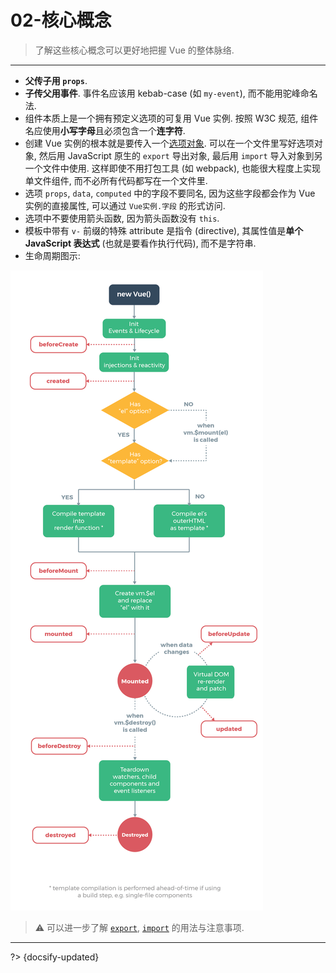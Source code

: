 # 02-核心概念

> 了解这些核心概念可以更好地把握 Vue 的整体脉络.

---

- **父传子用 `props`**.
- **子传父用事件**. 事件名应该用 kebab-case (如 `my-event`), 而不能用驼峰命名法.
- 组件本质上是一个拥有预定义选项的可复用 Vue 实例. 按照 W3C 规范, 组件名应使用**小写字母**且必须包含一个**连字符**.
- 创建 Vue 实例的根本就是要传入一个[选项对象](https://v2.cn.vuejs.org/v2/api/#%E9%80%89%E9%A1%B9-%E6%95%B0%E6%8D%AE). 可以在一个文件里写好选项对象, 然后用 JavaScript 原生的 `export` 导出对象, 最后用 `import` 导入对象到另一个文件中使用. 这样即使不用打包工具 (如 webpack), 也能很大程度上实现单文件组件, 而不必所有代码都写在一个文件里.
- 选项 `props`, `data`, `computed` 中的字段不要同名, 因为这些字段都会作为 Vue 实例的直接属性, 可以通过 `Vue实例.字段` 的形式访问.
- 选项中不要使用箭头函数, 因为箭头函数没有 `this`.
- 模板中带有 `v-` 前缀的特殊 attribute 是指令 (directive), 其属性值是**单个 JavaScript 表达式** (也就是要看作执行代码), 而不是字符串.
- 生命周期图示:

![Vue 生命周期图示](../_assets/_images/lifecycle.png ':size=600')

> ⚠️ 可以进一步了解 [`export`](https://developer.mozilla.org/en-US/docs/Web/JavaScript/Reference/Statements/export), [`import`](https://developer.mozilla.org/en-US/docs/Web/JavaScript/Reference/Statements/import) 的用法与注意事项.



---

?> {docsify-updated}